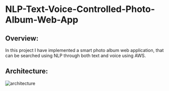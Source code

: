 # NLP-Text-Voice-Controlled-Photo-Album-Web-App

## Overview:

In this project I have implemented a smart photo album web application, that can be searched using NLP through both text and voice using AWS.


## Architecture:

![architecture](https://user-images.githubusercontent.com/85689959/140629021-ba4d9d03-da61-4350-8a3f-88ffd16d8127.png)



